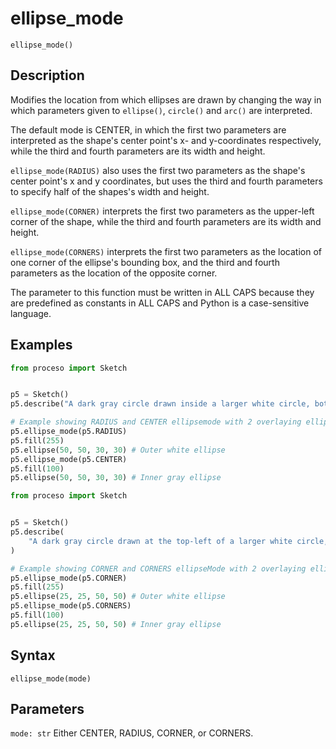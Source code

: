 # ellipse_mode

`ellipse_mode()`

## Description

Modifies the location from which ellipses are drawn by changing the way
in which parameters given to `ellipse()`, `circle()` and `arc()` are
interpreted.

The default mode is CENTER, in which the first two parameters are
interpreted as the shape's center point's x- and y-coordinates
respectively, while the third and fourth parameters are its width and
height.

`ellipse_mode(RADIUS)` also uses the first two parameters as the shape's
center point's x and y coordinates, but uses the third and fourth
parameters to specify half of the shapes's width and height.

`ellipse_mode(CORNER)` interprets the first two parameters as the upper-left
corner of the shape, while the third and fourth parameters are its width
and height.

`ellipse_mode(CORNERS)` interprets the first two parameters as the location
of one corner of the ellipse's bounding box, and the third and fourth
parameters as the location of the opposite corner.

The parameter to this function must be written in ALL CAPS because they
are predefined as constants in ALL CAPS and Python is a case-sensitive
language.

## Examples

```python
from proceso import Sketch


p5 = Sketch()
p5.describe("A dark gray circle drawn inside a larger white circle, both with black outlines")

# Example showing RADIUS and CENTER ellipsemode with 2 overlaying ellipses
p5.ellipse_mode(p5.RADIUS)
p5.fill(255)
p5.ellipse(50, 50, 30, 30) # Outer white ellipse
p5.ellipse_mode(p5.CENTER)
p5.fill(100)
p5.ellipse(50, 50, 30, 30) # Inner gray ellipse
```

```python
from proceso import Sketch


p5 = Sketch()
p5.describe(
    "A dark gray circle drawn at the top-left of a larger white circle, both with black outlines"
)

# Example showing CORNER and CORNERS ellipseMode with 2 overlaying ellipses
p5.ellipse_mode(p5.CORNER)
p5.fill(255)
p5.ellipse(25, 25, 50, 50) # Outer white ellipse
p5.ellipse_mode(p5.CORNERS)
p5.fill(100)
p5.ellipse(25, 25, 50, 50) # Inner gray ellipse
```

## Syntax

`ellipse_mode(mode)`

## Parameters

`mode: str` Either CENTER, RADIUS, CORNER, or CORNERS.
